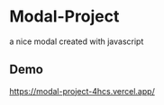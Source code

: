 # Modal-Project
a nice modal created with javascript
## Demo
https://modal-project-4hcs.vercel.app/
